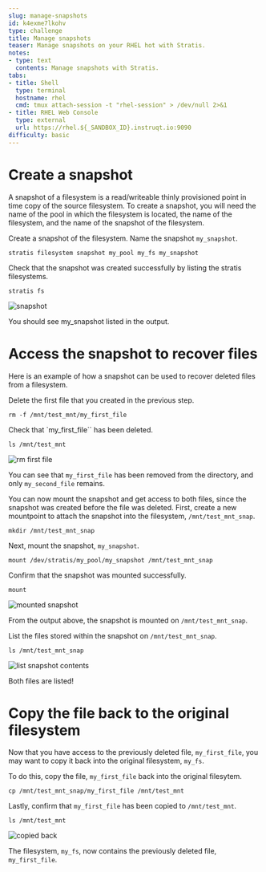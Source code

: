 ```yaml
---
slug: manage-snapshots
id: k4exme7lkohv
type: challenge
title: Manage snapshots
teaser: Manage snapshots on your RHEL hot with Stratis.
notes:
- type: text
  contents: Manage snapshots with Stratis.
tabs:
- title: Shell
  type: terminal
  hostname: rhel
  cmd: tmux attach-session -t "rhel-session" > /dev/null 2>&1
- title: RHEL Web Console
  type: external
  url: https://rhel.${_SANDBOX_ID}.instruqt.io:9090
difficulty: basic
---
```

Create a snapshot
=================

A snapshot of a filesystem is a read/writeable thinly provisioned point in time copy of the source filesystem. To create a snapshot, you will need the name of the pool in which the filesystem is located, the name of the filesystem, and the name of the snapshot of the filesystem.

Create a snapshot of the filesystem. Name the snapshot `my_snapshot`.

```bash,run
stratis filesystem snapshot my_pool my_fs my_snapshot
```

Check that the snapshot was created successfully by listing the stratis filesystems.

```bash,run
stratis fs
```
![snapshot](../assets/snapshotlist.png)

You should see my_snapshot listed in the output.

Access the snapshot to recover files
====================================

Here is an example of how a snapshot can be used to recover deleted files from a filesystem.

Delete the first file that you created in the previous step.

```bash,run
rm -f /mnt/test_mnt/my_first_file
```

Check that `my_first_file`` has been deleted.

```bash,run
ls /mnt/test_mnt
```
![rm first file](../assets/removefirstfile.png)

You can see that `my_first_file` has been removed from the directory, and only `my_second_file` remains.

You can now mount the snapshot and get access to both files, since the snapshot was created before the file was deleted. First, create a new mountpoint to attach the snapshot into the filesystem, `/mnt/test_mnt_snap`.

```bash,run
mkdir /mnt/test_mnt_snap
```

Next, mount the snapshot, `my_snapshot`.

```bash,run
mount /dev/stratis/my_pool/my_snapshot /mnt/test_mnt_snap
```

Confirm that the snapshot was mounted successfully.

```bash,run
mount
```
![mounted snapshot](../assets/mountedsnapshot.png)

From the output above, the snapshot is mounted on `/mnt/test_mnt_snap`.

List the files stored within the snapshot on `/mnt/test_mnt_snap`.

```bash,run
ls /mnt/test_mnt_snap
```

![list snapshot contents](../assets/listsnapshotcontents.png)

Both files are listed!

 Copy the file back to the original filesystem
 =============================================

 Now that you have access to the previously deleted file, `my_first_file`, you may want to copy it back into the original filesystem, `my_fs`.

To do this, copy the file, `my_first_file` back into the original filesytem.

```bash,run
cp /mnt/test_mnt_snap/my_first_file /mnt/test_mnt
```

Lastly, confirm that `my_first_file` has been copied to `/mnt/test_mnt`.

```bash,run
ls /mnt/test_mnt
```

![copied back](../assets/copiedback.png)

The filesystem, `my_fs`, now contains the previously deleted file, `my_first_file`.